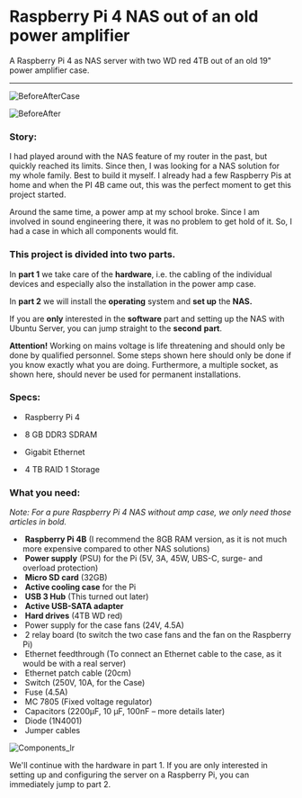 # Raspberry Pi 4 NAS out of an old power amplifier

A Raspberry Pi 4 as NAS server with two WD red 4TB out of an old 19" power amplifier case.

------



![BeforeAfterCase](https://user-images.githubusercontent.com/56551925/111883854-1a1f9100-89be-11eb-9ec6-4a5eba319a4f.jpg)


![BeforeAfter](https://user-images.githubusercontent.com/56551925/111883862-21df3580-89be-11eb-9e3b-cf0f6020e6c0.jpg)


### Story:

I had played around with the NAS feature of my router in the past, but quickly reached its limits. Since then, I was looking for a NAS solution for my whole family. Best to build it myself. I already had a few Raspberry Pis at home and when the PI 4B came out, this was the perfect moment to get this project started.

Around the same time, a power amp at my school broke. Since I am involved in sound engineering there, it was no problem to get hold of it. So, I had a case in which all components would fit.



### This project is divided into two parts.

In **part 1** we take care of the **hardware**, i.e. the cabling of the individual devices and especially also the installation in the power amp case.

In **part 2** we will install the **operating** system and **set up** the **NAS.**

If you are **only** interested in the **software** part and setting up the NAS with Ubuntu Server, you can jump straight to the **second** **part**.

**Attention!** Working on mains voltage is life threatening and should only be done by qualified personnel. Some steps shown here should only be done if you know exactly what you are doing. Furthermore, a multiple socket, as shown here, should never be used for permanent installations.



### Specs:

- ​	Raspberry Pi 4

- ​	8 GB DDR3 SDRAM

- ​	Gigabit Ethernet

- ​	4 TB RAID 1 Storage

   

### What you need:

*Note: For a pure Raspberry Pi 4 NAS without amp case, we only need those articles in bold.*

- ​	**Raspberry Pi 4B** (I recommend the 8GB RAM version, as it is not much more expensive compared to other NAS solutions)
- ​	**Power supply** (PSU) for the Pi (5V, 3A, 45W, UBS-C, surge- and overload protection)
- ​	**Micro SD card** (32GB)
- ​	**Active cooling case** for the Pi
- ​	**USB 3 Hub** (This turned out later)
- ​	**Active USB-SATA adapter**
- ​	**Hard drives** (4TB WD red)
- ​	Power supply for the case fans (24V, 4.5A)
- ​	2 relay board (to switch the two case fans and the fan on the Raspberry Pi)
- ​	Ethernet feedthrough (To connect an Ethernet cable to the case, as it would be with a real server)
- ​	Ethernet patch cable (20cm)
- ​	Switch (250V, 10A, for the Case)
- ​	Fuse (4.5A)
- ​	MC 7805 (Fixed voltage regulator)
- ​	Capacitors (2200µF, 10 µF, 100nF – more details later)
- ​	Diode (1N4001)
- ​	Jumper cables

![Components_lr](https://user-images.githubusercontent.com/56551925/111883871-315e7e80-89be-11eb-8808-b6d4dbe8cb20.jpg)

We'll continue with the hardware in part 1.
If you are only interested in setting up and configuring the server on a Raspberry Pi, you can immediately jump to part 2.
